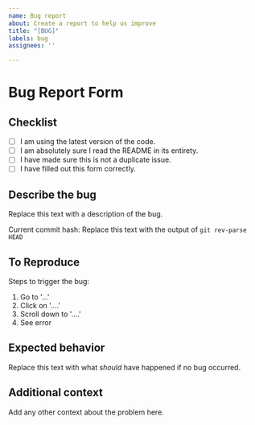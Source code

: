 ```yaml
---
name: Bug report
about: Create a report to help us improve
title: "[BUG]"
labels: bug
assignees: ''

---
```


# Bug Report Form

## Checklist

- [ ] I am using the latest version of the code.
- [ ] I am absolutely sure I read the README in its entirety.
- [ ] I have made sure this is not a duplicate issue.
- [ ] I have filled out this form correctly.

## Describe the bug

Replace this text with a description of the bug.

Current commit hash: Replace this text with the output of `git rev-parse HEAD`

## To Reproduce

Steps to trigger the bug:

1. Go to '...'
2. Click on '....'
3. Scroll down to '....'
4. See error

## Expected behavior

Replace this text with what _should_ have happened if no bug occurred.

## Additional context

Add any other context about the problem here.
